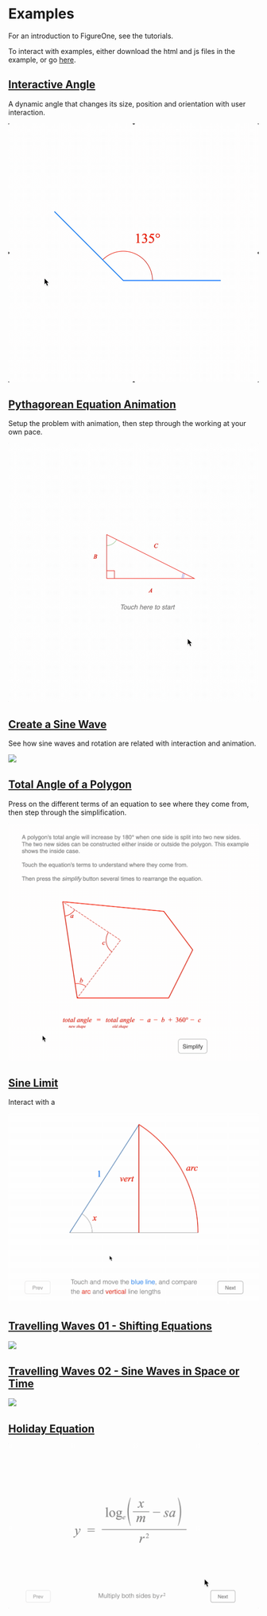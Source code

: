 # Examples

For an introduction to FigureOne, see the tutorials.

To interact with examples, either download the html and js files in the example, or go [here](https://airladon.github.io/FigureOne/).

## **[Interactive Angle](https://github.com/airladon/FigureOne/tree/master/docs/examples/Interactive%20Angle)**

A dynamic angle that changes its size, position and orientation with user interaction.

![](Interactive%20Angle/example.gif)

## **[Pythagorean Equation Animation](https://github.com/airladon/FigureOne/tree/master/docs/examples/Pythagorean%20Theorem)**

Setup the problem with animation, then step through the working at your own pace.

![](Pythagorean%20Theorem/example.gif)

## **[Create a Sine Wave](https://github.com/airladon/FigureOne/tree/master/docs/examples/Sine%20Wave)**

See how sine waves and rotation are related with interaction and animation.


![](Sine%20Wave/example.gif)

## **[Total Angle of a Polygon](https://github.com/airladon/FigureOne/tree/master/docs/examples/Total%20Angle%20of%20a%20Polygon)**

Press on the different terms of an equation to see where they come from, then step through the simplification.

![](Total%20Angle%20of%20a%20Polygon/example.gif)

## **[Sine Limit](https://github.com/airladon/FigureOne/tree/master/docs/examples/Sine%20Limit)**

Interact with a 

![](Sine%20Limit/example.gif)

## **[Travelling Waves 01 - Shifting Equations](https://github.com/airladon/FigureOne/tree/master/docs/examples/Travelling%20Waves%2001%20-%20Shifting%20Equations)**

![](Travelling%20Waves%2001%20-%20Shifting%20Equations/example.gif)

## **[Travelling Waves 02 - Sine Waves in Space or Time](https://github.com/airladon/FigureOne/tree/master/docs/examples/Travelling%20Waves%2001%20-%20Sine%20Waves)**

![](Travelling%20Waves%2001%20-%20Shifting%20Equations/example.gif)

## **[Holiday Equation](https://github.com/airladon/FigureOne/tree/master/docs/examples/Holiday%20Equation)**

![](Holiday%20Equation/example.gif)

